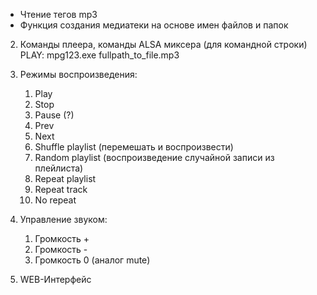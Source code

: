- Чтение тегов mp3
- Функция создания медиатеки на основе имен файлов и папок


2. Команды плеера, команды ALSA миксера (для командной строки)
PLAY: mpg123.exe fullpath_to_file.mp3

3. Режимы воспроизведения:
    1. Play
    2. Stop
    3. Pause (?)
    3. Prev
    4. Next
    5. Shuffle playlist (перемешать и воспроизвести)
    6. Random playlist (воспроизведение случайной записи из плейлиста)
    7. Repeat playlist
    8. Repeat track
    9. No repeat

3. Управление звуком:
    1. Громкость +
    2. Громкость -
    3. Громкость 0 (аналог mute)
    

90. WEB-Интерфейс